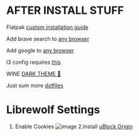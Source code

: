 # AFTER INSTALL STUFF

Flatpak [custom installation guide](https://docs.flatpak.org/en/latest/tips-and-tricks.html#adding-a-custom-installation)

Add brave search to [any browser]()

Add google to [any browser](https://github.com/ungoogled-software/ungoogled-chromium/discussions/1488#discussioncomment-619116)

I3 config requires [this](https://github.com/adi1090x/polybar-themes)

WINE [DARK THEME 🍷](https://raw.githubusercontent.com/Twig6943/AffinityOnLinux/main/wine-dark-theme.reg)

Just sum more [dotfiles](https://github.com/hyper-dot/dotfiles-old)

# Librewolf Settings 
1. Enable Cookies
![image](https://github.com/user-attachments/assets/26c41a46-659d-47c0-b893-d991e45637e6)
2.Install [uBlock Origin](https://addons.mozilla.org/en-US/firefox/addon/ublock-origin/)

